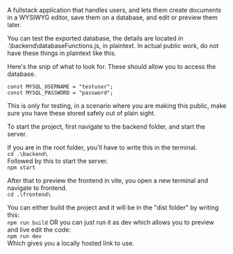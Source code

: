 A fullstack application that handles users, and lets them create documents in a WYSIWYG editor, save them on a database, and edit or preview them later.


You can test the exported database, the details are located in .\backend\databaseFunctions.js, in plaintext. In actual public work, do not have these things in plaintext like this.

Here's the snip of what to look for. These should allow you to access the database.
```
const MYSQL_USERNAME = "testuser";
const MYSQL_PASSWORD = "password";
```

This is only for testing, in a scenario where you are making this public, make sure you have these stored safely out of plain sight.

To start the project, first navigate to the backend folder, and start the server.

If you are in the root folder, you'll have to write this in the terminal.  
`cd .\backend\`  
Followed by this to start the server.  
`npm start`  

After that to preview the frontend in vite, you open a new terminal and navigate to frontend.  
`cd .\frontend\`

You can either build the project and it will be in the "dist folder" by writing this:  
`npm run build` 
OR you can just run it as dev which allows you to preview and live edit the code:  
`npm run dev`  
Which gives you a locally hosted link to use.